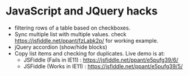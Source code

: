 # JavaScript and JQuery hacks 

+ filtering rows of a table based on checkboxes.
+ Sync multiple list with multiple values. check https://jsfiddle.net/ppant/fzLabk2p/ for working example.
+ jQuery accordion (show/hide blocks)
+ Copy list items and checking for duplicates. Live demo is at: 
  + JSFiddle (Fails in IE11) : https://jsfiddle.net/ppant/e5pufg39/6/
  + JSFiddle (Works in IE11) : https://jsfiddle.net/ppant/e5pufg39/5/

